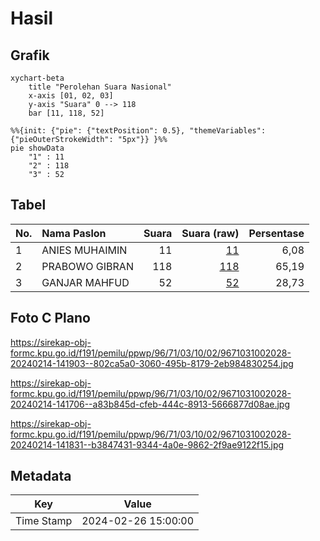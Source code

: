 # Hasil

## Grafik

```mermaid
xychart-beta
    title "Perolehan Suara Nasional"
    x-axis [01, 02, 03]
    y-axis "Suara" 0 --> 118
    bar [11, 118, 52]
```

```mermaid
%%{init: {"pie": {"textPosition": 0.5}, "themeVariables": {"pieOuterStrokeWidth": "5px"}} }%%
pie showData
    "1" : 11
    "2" : 118
    "3" : 52
```

## Tabel

| No. | Nama Paslon    | Suara | Suara (raw) | Persentase |
|:--- |:-------------- | -----:| -----------:| ----------:|
| 1   | ANIES MUHAIMIN | 11    | [11][p-1]   | 6,08       |
| 2   | PRABOWO GIBRAN | 118   | [118][p-2]  | 65,19      |
| 3   | GANJAR MAHFUD  | 52    | [52][p-3]   | 28,73      |


[p-1]: https://github.com/gigit-pemilu/pemilu-2024/blob/main/pilpres/hitung-suara/sub/96-papua-barat-daya/sub/71-kota-sorong/sub/03-sorong-barat/sub/1002-rufei/sub/028-tps/sub/paslon-1.txt
[p-2]: https://github.com/gigit-pemilu/pemilu-2024/blob/main/pilpres/hitung-suara/sub/96-papua-barat-daya/sub/71-kota-sorong/sub/03-sorong-barat/sub/1002-rufei/sub/028-tps/sub/paslon-2.txt
[p-3]: https://github.com/gigit-pemilu/pemilu-2024/blob/main/pilpres/hitung-suara/sub/96-papua-barat-daya/sub/71-kota-sorong/sub/03-sorong-barat/sub/1002-rufei/sub/028-tps/sub/paslon-3.txt

## Foto C Plano

https://sirekap-obj-formc.kpu.go.id/f191/pemilu/ppwp/96/71/03/10/02/9671031002028-20240214-141903--802ca5a0-3060-495b-8179-2eb984830254.jpg

https://sirekap-obj-formc.kpu.go.id/f191/pemilu/ppwp/96/71/03/10/02/9671031002028-20240214-141706--a83b845d-cfeb-444c-8913-5666877d08ae.jpg

https://sirekap-obj-formc.kpu.go.id/f191/pemilu/ppwp/96/71/03/10/02/9671031002028-20240214-141831--b3847431-9344-4a0e-9862-2f9ae9122f15.jpg


## Metadata

| Key        | Value               |
| ---------- | ------------------- |
| Time Stamp | 2024-02-26 15:00:00 |



